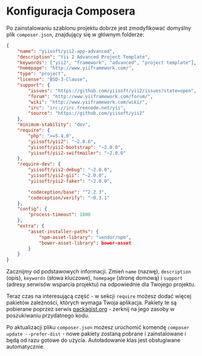 Konfiguracja Composera
======================

Po zainstalowaniu szablonu projektu dobrze jest zmodyfikować domyślny plik `composer.json`, znajdujący się w głównym 
folderze:

```json
{
    "name": "yiisoft/yii2-app-advanced",
    "description": "Yii 2 Advanced Project Template",
    "keywords": ["yii2", "framework", "advanced", "project template"],
    "homepage": "http://www.yiiframework.com/",
    "type": "project",
    "license": "BSD-3-Clause",
    "support": {
        "issues": "https://github.com/yiisoft/yii2/issues?state=open",
        "forum": "http://www.yiiframework.com/forum/",
        "wiki": "http://www.yiiframework.com/wiki/",
        "irc": "irc://irc.freenode.net/yii",
        "source": "https://github.com/yiisoft/yii2"
    },
    "minimum-stability": "dev",
    "require": {
        "php": ">=5.4.0",
        "yiisoft/yii2": "~2.0.6",
        "yiisoft/yii2-bootstrap": "~2.0.0",
        "yiisoft/yii2-swiftmailer": "~2.0.0"
    },
    "require-dev": {
        "yiisoft/yii2-debug": "~2.0.0",
        "yiisoft/yii2-gii": "~2.0.0",
        "yiisoft/yii2-faker": "~2.0.0",

        "codeception/base": "^2.2.3",
        "codeception/verify": "~0.3.1"
    },
    "config": {
        "process-timeout": 1800
    },
    "extra": {
        "asset-installer-paths": {
            "npm-asset-library": "vendor/npm",
            "bower-asset-library": bower-asset
        }
    }
}
```

Zacznijmy od podstawowych informacji. Zmień `name` (nazwę), `description` (opis), `keywords` (słowa kluczowe), 
`homepage` (stronę domową) i `support` (adresy serwisów wsparcia projektu) na odpowiednie dla Twojego projektu.

Teraz czas na interesującą część - w sekcji `require` możesz dodać więcej pakietów zależności, których wymaga Twoja 
aplikacja. Pakiety te są pobierane poprzez serwis [packagist.org](https://packagist.org/) - zerknij na jego zasoby 
w poszukiwaniu przydatnego kodu.

Po aktualizacji pliku `composer.json` możesz uruchomić komendę `composer update --prefer-dist` - nowe pakiety zostaną 
pobrane i zainstalowane i będą od razu gotowe do użycia. Autoładowanie klas jest obsługiwane automatycznie.
